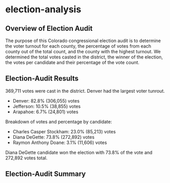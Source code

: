 # election-analysis

## Overview of Election Audit

The purpose of this Colorado congressional election audit is to determine the voter turnout for each county, the percentage of votes from each county out of the total count, and the county with the highest turnout. We determined the total votes casted in the district, the winner of the election, the votes per candidate and their percentage of the vote count.

## Election-Audit Results

369,711 votes were cast in the district. Denver had the largest voter tunrout.

-   Denver: 82.8% (306,055) votes
-   Jefferson: 10.5% (38,855) votes
-   Arapahoe: 6.7% (24,801) votes

Breakdown of votes and percentage by candidate:

-   Charles Casper Stockham: 23.0% (85,213) votes 
-   Diana DeGette: 73.8% (272,892) votes
-   Raymon Anthony Doane: 3.1% (11,606) votes

Diana DeGette candidate won the election with 73.8% of the vote and 272,892 votes total.

## Election-Audit Summary


